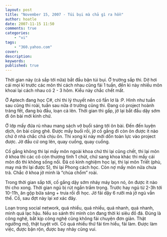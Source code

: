 ```yaml
---
layout: post
title: "November 15, 2007 - Túi bụi mà chả gì ra hồn"
author: hoatle
date: 2007-11-15 11:50
comments: true
categories:
    - "vi"
tags:
    - "360.yahoo.com"
cover:
description:
keywords:
published: true
---
```


Thời gian này (cả sắp tới nữa) bắt đầu bận túi bụi. Ở trường sắp thi. Dở hơi cái mọi kì trước các
môn thi cách nhau cũng fải 1 tuần, đến kì này nhiều môn khoai lại cách nhau có 2 - 3 hôm. Kiểu này
chắc chết mất.

<!-- more -->

Ở Aptech đang học C#, chỉ thi lý thuyết nên có fần lơ là :P. Hình như tuần sau cũng thi roài, tuần
sau nữa ở trường cũng thi. Đang có project hoành tráng fết, đang bù đầu, loạn cả lên. Thời gian thì
gấp, jờ lại bắt đầu dậy sớm đi ôn bài mới kinh chứ.

Ở lớp mấy đứa rủ nhau mang sách vở buổi sáng tới ôn bài. Đến đến luyện dịch, ôn bài cũng ghê. Được
mấy buổi rồi, jờ cố gắng đi còn ôn được ít nào chứ ở nhà chắc chả chịu ôn. Thi xong kì này mới dồn
toàn lực vào project được. Jờ đầu cứ ong lên, quay cuồng, quay cuồng.

Cố gắng không thi lại mấy môn ngoài khoa chứ thi lại cũng chết, thi lại môn ở khoa thì các cô còn
thương tình 1 chút, chứ sang khoa khác thi mấy cái môn đó thì không sống nổi. Đã có kinh nghiệm học
lại, thi lại môn Triết (phù, may mà thi lại được 5), thi lại Phong cách học. Còn nợ mấy môn nữa chưa
trả. Chắc ở khoa jờ mình là “chúa chổm” roài.

Trong thời gian sắp tới, cố gắng dậy sớm nháy máy bọn nó, ôn được ít nào thi cho xong. Thời gian ngủ
bị rút ngắn trầm trọng. Trước hay ngủ từ 2-3h tới 10-11h, ăn gộp bữa sáng + trưa rồi đi học. Jờ fải
dậy 6 rưỡi mà jờ ngủ vẫn thế. Cố, sau đợt này lại xơ xác đây.

Loạn trong social network, quá nhiều, quá nhiều, quá nhanh, quá nhanh, mình quá lạc hậu. Nếu so sánh
thì mình còn đang thời kì siêu đồ đá. Đúng là công nghệ, bắt kịp công nghệ cũng không fải chuyện đơn
giản. Thật ngưỡng mộ, thật tuyệt vời. Có quá nhiều thứ fải tìm hiểu, fải làm. Được làm việc, được
bận rộn, được bay nhảy cũng vui.

